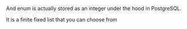 And enum is actually stored as an integer under the hood in PostgreSQL.

It is a finite fixed list that you can choose from
